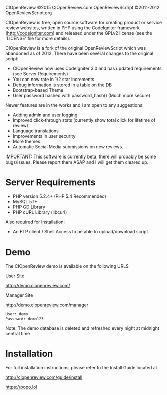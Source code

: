 CIOpenReview ©2015 CIOpenReview.com
OpenReviewScrript ©2011-2012 OpenReviewScript.org

CIOpenReview is free, open source software for creating product or service review websites, written in PHP using the CodeIgniter framework (http://codeigniter.com) and released under the GPLv2 license (see the 'LICENSE' file for more details).

CIOpenReview is a fork of the original OpenReviewScript which was abandoned as of 2012. There have been several changes to the original script:

* CIOpenReview now uses CodeIgniter 3.0 and has updated requirements (see Server Requirements)
* You can now rate in 1/2 star increments
* Debug information is stored in a table on the DB
* Bootstrap-based Theme
* User password hashed with password_hash() (Much more secure)

Newer features are in the works and I am open to any suggestions:
* Adding admin and user logging
* Improved click-through stats (currently show total click for lifetime of review)
* Language translations
* Improvements in user security
* More themes
* Automatic Social Media submissions on new reviews.

IMPORTANT: This software is currently beta, there will probably be some bugs/issues. Please report them ASAP and I will get them cleared up.

Server Requirements
===================
 - PHP version 5.2.4+ (PHP 5.4 Recommended)
 - MySQL 5.1+
 - PHP GD Library
 - PHP cURL Library (libcurl)

Also required for Installation:
 - An FTP client / Shell Access to be able to upload/download script
 
 Demo
 ============
 
 The CIOpenReview demo is available on the following URLS
 
 User Site
 
 http://demo.ciopenreview.com/
 
 
 Manager Site
 
 http://demo.ciopenreview.com/manager
 ```
 User: demo
 Passowrd: demo123
 ```
 
 
 Note: The demo database is deleted and refreshed every night at midnight central time

Installation
============

For full installation instructions, please refer to the Install Guide located at

http://ciopenreview.com/guide/install

https://popo.lol
